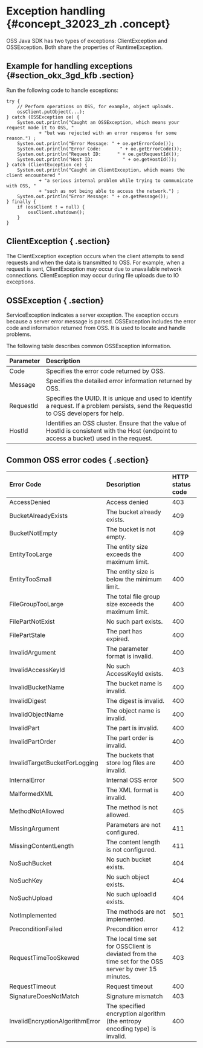 # Exception handling {#concept_32023_zh .concept}

OSS Java SDK has two types of exceptions: ClientException and OSSException. Both share the properties of RuntimeException.

## Example for handling exceptions {#section_okx_3gd_kfb .section}

Run the following code to handle exceptions:

```language-java
try {
    // Perform operations on OSS, for example, object uploads.
    ossClient.putObject(...);
} catch (OSSException oe) {
    System.out.println("Caught an OSSException, which means your request made it to OSS, "
            + "but was rejected with an error response for some reason.") ;
    System.out.println("Error Message: " + oe.getErrorCode());
    System.out.println("Error Code:       " + oe.getErrorCode());
    System.out.println("Request ID:      " + oe.getRequestId());
    System.out.println("Host ID:           " + oe.getHostId());
} catch (ClientException ce) {
    System.out.println("Caught an ClientException, which means the client encountered "
            + "a serious internal problem while trying to communicate with OSS, "
            + "such as not being able to access the network.") ;
    System.out.println("Error Message: " + ce.getMessage());
} finally {
    if (ossClient ! = null) {
        ossClient.shutdown();
    }
}

```

## ClientException { .section}

The ClientException exception occurs when the client attempts to send requests and when the data is transmitted to OSS. For example, when a request is sent, ClientException may occur due to unavailable network connections. ClientException may occur during file uploads due to IO exceptions.

## OSSException { .section}

ServiceException indicates a server exception. The exception occurs because a server error message is parsed. OSSException includes the error code and information returned from OSS. It is used to locate and handle problems.

The following table describes common OSSException information.

|Parameter|Description|
|:--------|:----------|
|Code|Specifies the error code returned by OSS.|
|Message|Specifies the detailed error information returned by OSS.|
|RequestId|Specifies the UUID. It is unique and used to identify a request. If a problem persists, send the RequestId to OSS developers for help.|
|HostId|Identifies an OSS cluster. Ensure that the value of HostId is consistent with the Host \(endpoint to access a bucket\) used in the request.|

## Common OSS error codes { .section}

|Error Code|Description|HTTP status code|
|:---------|:----------|:---------------|
|AccessDenied|Access denied|403|
|BucketAlreadyExists|The bucket already exists.|409|
|BucketNotEmpty|The bucket is not empty.|409|
|EntityTooLarge|The entity size exceeds the maximum limit.|400|
|EntityTooSmall|The entity size is below the minimum limit.|400|
|FileGroupTooLarge|The total file group size exceeds the maximum limit.|400|
|FilePartNotExist|No such part exists.|400|
|FilePartStale|The part has expired.|400|
|InvalidArgument|The parameter format is invalid.|400|
|InvalidAccessKeyId|No such AccessKeyId exists.|403|
|InvalidBucketName|The bucket name is invalid.|400|
|InvalidDigest|The digest is invalid.|400|
|InvalidObjectName|The object name is invalid.|400|
|InvalidPart|The part is invalid.|400|
|InvalidPartOrder|The part order is invalid.|400|
|InvalidTargetBucketForLogging|The buckets that store log files are invalid.|400|
|InternalError|Internal OSS error|500|
|MalformedXML|The XML format is invalid.|400|
|MethodNotAllowed|The method is not allowed.|405|
|MissingArgument|Parameters are not configured.|411|
|MissingContentLength|The content length is not configured.|411|
|NoSuchBucket|No such bucket exists.|404|
|NoSuchKey|No such object exists.|404|
|NoSuchUpload|No such uploadId exists.|404|
|NotImplemented|The methods are not implemented.|501|
|PreconditionFailed|Precondition error|412|
|RequestTimeTooSkewed|The local time set for OSSClient is deviated from the time set for the OSS server by over 15 minutes.|403|
|RequestTimeout|Request timeout|400|
|SignatureDoesNotMatch|Signature mismatch|403|
|InvalidEncryptionAlgorithmError|The specified encryption algorithm \(the entropy encoding type\) is invalid.|400|


